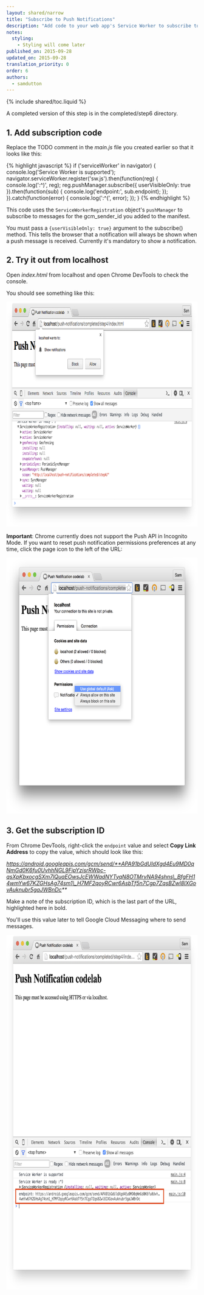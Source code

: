 ```yaml
---
layout: shared/narrow
title: "Subscribe to Push Notifications"
description: "Add code to your web app's Service Worker to subscribe to Push Notifications"
notes:
  styling:
    - Styling will come later
published_on: 2015-09-28
updated_on: 2015-09-28
translation_priority: 0
order: 6
authors:
  - samdutton
---
```


{% include shared/toc.liquid %}

A completed version of this step is in the completed/step6 directory.

## 1. Add subscription code

Replace the TODO comment in the _main.js_ file you created earlier so that it looks like this:

{% highlight javascript %}
if ('serviceWorker' in navigator) {
    console.log('Service Worker is supported');
    navigator.serviceWorker.register('sw.js').then(function(reg) {
        console.log(':^)', reg);
        reg.pushManager.subscribe({
            userVisibleOnly: true
        }).then(function(sub) {
            console.log('endpoint:', sub.endpoint);
        });
    }).catch(function(error) {
        console.log(':^(', error);
    });
}
{% endhighlight %}

This code uses the `ServiceWorkerRegistration` object's `pushManager` to subscribe to  messages for the gcm\_sender\_id you added to the manifest.

You must pass a `{userVisibleOnly: true}` argument to the subscribe() method. This tells the browser that a notification will always be shown when a push message is received. Currently it's mandatory to show a notification.

## 2. Try it out from localhost

Open _index.html_ from localhost and open Chrome DevTools to check the console.

You should see something like this:

<img src="images/image13.png" width="888" height="590" alt="Web page screenshot: permissions dialog for Push Notifications" />

**Important**: Chrome currently does not support the Push API in Incognito Mode.
If you want to reset push notification permissions preferences at any time,
click the page icon to the left of the URL:

<img src="images/image14.png" width="713" height="672"  alt="Web page screenshot: Push notifications permissions setting dialog" />

## 3. Get the subscription ID

From Chrome DevTools, right-click the `endpoint` value and select **Copy Link Address** to copy the value, which should look like this:

_https://android.googleapis.com/gcm/send/**APA91bGdUldXgd4Eu9MD0qNmGd0K6fu0UvhhNGL9FipYzisrRWbc-qsXpKbxocgSXm7lQuaEOwsJcEWWadNYTyqN8OTMrvNA94shns\_BfgFH14wmYw67KZGHsAg74sm1\_H7MF2qoyRCwr6AsbTf5n7Cgp7ZqsBZwl8IXGovAuknubr5gaJWBnDc**_

Make a note of the subscription ID, which is the last part of the URL,
highlighted here in bold.

You'll use this value later to tell Google Cloud Messaging where to send
messages.

<img src="images/image15.png" width="774" height="932" alt="Web page screenshot: Chrome DevTools console showing Push Notifications endpoint value" />
